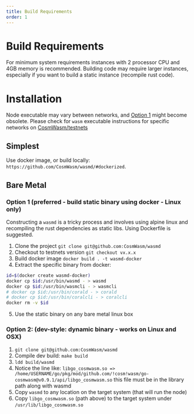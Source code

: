 ```yaml
---
title: Build Requirements
order: 1
---
```


# Build Requirements

For minimum system requirements instances with 2 processor CPU and 4GB memory is recommended.
Building code may require larger instances, especially if you want to build a static instance (recompile rust code).

# Installation

Node executable may vary between networks, and [Option 1](#option-1-preferred---build-static-binary-using-docker---linux-only) 
might become obsolete. Please check for `wasm` executable instructions for specific networks on [CosmWasm/testnets](https://github.com/CosmWasm/testnets) 

## Simplest

Use docker image, or build locally: `https://github.com/CosmWasm/wasmd/#dockerized`.

## Bare Metal

### Option 1 (preferred - build static binary using docker - Linux only)

Constructing a `wasmd` is a tricky process and involves using alpine linux and recompiling the rust dependencies as static libs. Using Dockerfile is suggested.

1. Clone the project `git clone git@github.com:CosmWasm/wasmd`
2. Checkout to testnets version `git checkout vx.x.x`
3. Build docker image `docker build . -t wasmd-docker`
4. Extract the specific binary from docker:

```sh
id=$(docker create wasmd-docker)
docker cp $id:/usr/bin/wasmd - > wasmd 
docker cp $id:/usr/bin/wasmcli - > wasmcli
# docker cp $id:/usr/bin/corald - > corald 
# docker cp $id:/usr/bin/coralcli - > coralcli
docker rm -v $id
```

5. Use the static binary on any bare metal linux box

### Option 2: (dev-style: dynamic binary - works on Linux and OSX)

1. `git clone git@github.com:CosmWasm/wasmd`
2. Compile dev build: `make build`
3. `ldd build/wasmd`
4. Notice the line like: `libgo_cosmwasm.so => /home/USERNAME/go/pkg/mod/github.com/!cosm!wasm/go-cosmwasm@v0.9.1/api/libgo_cosmwasm.so`
this file must be in the library path along with wasmd
5. Copy `wasmd` to any location on the target system (that will run the node)
6. Copy `libgo_cosmwasm.so` (path above) to the target system under `/usr/lib/libgo_cosmwasm.so`
